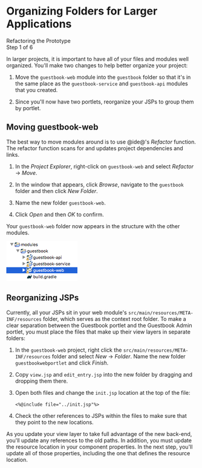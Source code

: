 # Organizing Folders for Larger Applications [](id=organizing-folders-for-larger-applications)

<div class="learn-path-step">
    <p>Refactoring the Prototype<br>Step 1 of 6</p>
</div>

In larger projects, it is important to have all of your files and modules well 
organized. You'll make two changes to help better organize your project:

1.  Move the `guestbook-web` module into the `guestbook` folder so that it's in 
    the same place as the `guestbook-service` and `guestbook-api` modules that
    you created.
 
2.  Since you'll now have two portlets, reorganize your JSPs to group them by
    portlet.

## Moving guestbook-web [](id=moving-guestbook-web)

The best way to move modules around is to use @ide@'s *Refactor* function. The
refactor function scans for and updates project dependencies and links.

1.  In the *Project Explorer*, right-click on `guestbook-web` and select
    *Refactor* &rarr; *Move*.

2.  In the window that appears, click *Browse*, navigate to the `guestbook` 
    folder and then click *New Folder*.
 
3.  Name the new folder `guestbook-web`.

4.  Click *Open* and then *OK* to confirm.

Your `guestbook-web` folder now appears in the structure with the other modules.

![Figure 1: After you move it using the Refactor function, all of your modules are in the same folder..](../../../images/guestbook-refactor.png)

## Reorganizing JSPs [](id=reorganizing-jsps)

Currently, all your JSPs sit in your web module's 
`src/main/resources/META-INF/resources` folder, which serves as the context root 
folder. To make a clear separation between the Guestbook portlet and the 
Guestbook Admin portlet, you must place the files that make up their view layers 
in separate folders: 

1.  In the `guestbook-web` project, right click the
    `src/main/resources/META-INF/resources` folder and select *New* &rarr; 
    *Folder*. Name the new folder `guestbookwebportlet` and click *Finish*. 

2.  Copy `view.jsp` and `edit_entry.jsp` into the new folder by dragging and
    dropping them there. 

3.  Open both files and change the `init.jsp` location at the top of the file: 

        <%@include file="../init.jsp"%>        

4.  Check the other references to JSPs within the files to make sure that they
    point to the new locations.

As you update your view layer to take full advantage of the new back-end, you'll
update any references to the old paths. In addition, you must update the 
resource location in your component properties. In the next step, you'll update 
all of those properties, including the one that defines the resource location. 

